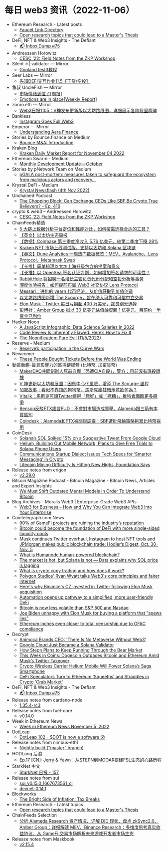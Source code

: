 # 每日 web3 资讯（2022-11-06）

- Ethereum Research - Latest posts
  - [Faucet Link Directory](https://ethresear.ch/t/faucet-link-directory/12670/22)
  - [Open research topics that could lead to a Master's Thesis](https://ethresear.ch/t/open-research-topics-that-could-lead-to-a-masters-thesis/14112/1)
- DeFi, NFT & Web3 Insights - The Defiant
  - [📬 Inbox Dump #75](https://newsletter.thedefiant.io/p/inbox-dump-75)
- Andreessen Horowitz
  - [CESC ‘22: Field Notes from the ZKP Workshop](https://a16zcrypto.com/cesc-22-field-notes-from-the-zkp-workshop/)
- Silent ⚛| validator — Mirror
  - [Gnoland test3教程](https://mirror.xyz/exploring.eth/BifiKk3lt-h0s_oHMHVFNU75JxgwMVwjAGeM4MSp_AI)
- Seer Labs — Mirror
  - [先知DEFI交互作业11.5【干货/空投】](https://mirror.xyz/seerlabs.eth/I1-R17WktPubdsF6-VA8bf22f0UYxBMiMX-gOmVJNYY)
- 鱼叔 UncleFish — Mirror
  - [市场情绪到位了[周报]](https://mirror.xyz/0xA6DDeA5E7a4eF5c680200BF37984A06c6CFb123D/_3v27iVu2IhzGCZGDg-wkvO48UFsDGRiFyB8U4LnxzM)
  - [Emotions are in place[Weekly Report]](https://mirror.xyz/0xA6DDeA5E7a4eF5c680200BF37984A06c6CFb123D/DavJbQE7wH6jOGB0uhTtPB8L3RZdmGV4RwD_AdJJ3mE)
- zoroo.eth — Mirror
  - [Web3日报1105：V神发布更新版以太坊路线图，详细展示各阶段里程碑](https://mirror.xyz/zoroo.eth/fJ6ys-1879vZ5sltTTbkENNjScoQnzE0AZ8dJealn5c)
- Bankless
  - [Instagram Goes Full Web3](https://newsletter.banklesshq.com/p/instagram-nfts-meta-facebook-gobblers-jpmorgan)
- Emperor — Mirror
  - [Understanding Aera Finance](https://mirror.xyz/0xemperor.eth/-8MiGXltL_iskgVfl9bHPZc1lGgQRg2nBHEHCd2-wjk)
- Stories by Bounce.finance on Medium
  - [Bounce M&A: Introduction](https://bouncefinance.medium.com/bounce-m-a-introduction-e02e4e68f8c5?source=rss-74b4e5aa79f6------2)
- Kraken Blog
  - [Kraken Daily Market Report for November 04 2022](https://blog.kraken.com/post/16083/kraken-daily-market-report-for-november-04-2022/)
- Ethereum Swarm - Medium
  - [Monthly Development Update — October](https://medium.com/ethereum-swarm/monthly-development-update-october-ff8559eb91ba?source=rss----6491b1f2d8f9---4)
- Stories by pNetwork Team on Medium
  - [pGALA post-mortem: measures taken to safeguard the ecosystem from malicious actors and recovery…](https://medium.com/pnetwork/pgala-post-mortem-measures-taken-to-safeguard-the-ecosystem-from-malicious-actors-and-recovery-6407048f4497?source=rss-a41c4fa08481------2)
- Krystal DeFi - Medium
  - [Krystal Newsflash (4th Nov 2022)](https://blog.krystal.app/krystal-newsflash-4th-nov-2022-bb18fc9f1689?source=rss----c50893e2a0ed---4)
- Unchained Podcast
  - [The Chopping Block: Can Exchange CEOs Like SBF Be Crypto True Believers? – Ep. 416](https://unchainedpodcast.com/the-chopping-block-can-exchange-ceos-like-sbf-be-crypto-true-believers-ep-416/)
- crypto & web3 – Andreessen Horowitz
  - [CESC ‘22: Field Notes from the ZKP Workshop](https://a16zcrypto.com/cesc-22-field-notes-from-the-zkp-workshop/)
- ChainFeeds精选
  - [5 大链上数据分析平台定位和性能对比，如何按需选择合适的工具？](https://www.odaily.news/post/5182838)
  - [【英文】以太坊生态周报](https://weekinethereumnews.com/week-in-ethereum-news-november-5-2022/)
  - [【数据】Coinbase 第三季度净收入 5.76 亿美元，较第二季度下降 28%](https://finance.yahoo.com/news/coinbase-q-3-earnings-miss-but-retained-users-stock-rallies-after-hours-205203425.html)
  - [Kraken NFT 市场上线测试版，支持以太坊和 Solana 区块链](https://blog.kraken.com/post/15126/kraken-nft-is-now-live-for-beta-testers/)
  - [【英文】Dune Analytics 一周热门数据概览：MEV、Avalanche、Lens Protocol、Metamask Swap](https://dunedigest.substack.com/p/dune-digest-54)
  - [【长推】简单梳理以太坊上海升级包含的提案和意义](https://twitter.com/xiangganzi/status/1588367511577194496)
  - [【长推】以 OpenSea 签名认证为例，如何增加签名请求的可读性？](https://twitter.com/evilcos/status/1588722701669404672)
  - [RabbitHole 将招聘一名增长主管负责代币分配和空投分析等事务](https://twitter.com/Flynnjamm/status/1588542510519177218)
  - [深度体验报告：如何提前布局 Web3 社交协议 Lens Protocol](https://www.panewslab.com/zh/articledetails/hzo7sx9e.html)
  - [Messari：进化的 yearn 代币经济，从价值获取到价值创造](https://www.defidaonews.com/article/6783906)
  - [以太坊路线图新增 The Scourge，旨在纳入可靠和可信中立交易](https://twitter.com/VitalikButerin/status/1588669782471368704)
  - [Elon Musk：Twitter 每日亏损超 400 万美元，裁员别无选择](https://twitter.com/elonmusk/status/1588671155766194176)
  - [彭博社：Amber Group 拟以 30 亿美元估值融资超 1 亿美元，目前约一半资金已到位](https://www.bloomberg.com/news/articles/2022-11-04/crypto-firm-amber-group-seeks-100-million-funds-at-flat-valuation#xj4y7vzkg)
- Hacker Noon
  - [A JavaScript Infographic: Data Science Salaries in 2022](https://hackernoon.com/a-javascript-infographic-data-science-salaries-in-2022?source=rss)
  - [Code Review Is Inherently Flawed. Here’s How to Fix It](https://hackernoon.com/code-reviews-is-inherently-flawed-heres-how-to-fix-it?source=rss)
  - [The Noonification: Pure Evil (11/5/2022)](https://hackernoon.com/11-5-2022-noonification?source=rss)
- Reserve - Medium
  - [Reserve’s participation in the Curve Wars](https://medium.com/reserve-currency/reserves-participation-in-the-curve-wars-e95ff34a3c8b?source=rss----5698c40d7862---4)
- Newcomer
  - [These People Bought Tickets Before the World Was Ending](https://www.newcomer.co/p/these-people-bought-tickets-before)
- 動區動趨-最具影響力的區塊鏈媒體 (比特幣, 加密貨幣)
  - [MakerDAO共同創辦人死前自爆「恐遭CIA自殺」，警方：目前沒有謀殺證據](https://www.blocktempo.com/police-say-no-evidence-of-foul-play-in-death-of-makerdao-co-founder-nikolai/)
  - [V 神更新以太坊發展圖：因應中心化風險，增添 The Scourge 里程](https://www.blocktempo.com/vitalik-buterin-releases-updated-ethereum-roadmap/)
  - [加密故事｜看似不靠譜的狗狗幣，馬斯克瘋狂暗示意欲何為？](https://www.blocktempo.com/a-multi-billion-dollar-joke-the-story-of-dogecoin/)
  - [Vitalik：馬斯克可讓Twitter變得「極好」或「極糟」，推特會面臨更多競爭](https://www.blocktempo.com/vitalik-buterin-says-elon-musk-could-make-twitter-really-great-or-really-terrible/)
  - [Benson反駁FTX謠言FUD：不會對市場造成賣壓、Alameda跟三箭有本質區別](https://www.blocktempo.com/benson-comments-ftx-rumors-to-be-fud/)
  - [Coindesk：Alameda和FTX被關聯調查！SBF遭批飛輪策略拖累比特幣採用](https://www.blocktempo.com/divisions-in-alamedas-balance-sheet/)
- CoinDesk
  - [Solana’s SOL Spiked 15% on a Suggestive Tweet From Google Cloud](https://www.coindesk.com/business/2022/11/05/solanas-sol-spikes-15-on-a-suggestive-tweet-from-google-cloud/?utm_medium=referral&utm_source=rss&utm_campaign=headlines)
  - [Helium, Building Out Mobile Network, Plans to Give Free Trials to Solana Phone Users](https://www.coindesk.com/business/2022/11/05/helium-building-out-mobile-network-plans-to-give-free-trials-to-solana-phone-users/?utm_medium=referral&utm_source=rss&utm_campaign=headlines)
  - [Communications Startup Dialect Issues Tech Specs for ‘Smarter Messaging’ in Crypto](https://www.coindesk.com/business/2022/11/05/communications-startup-dialect-issues-tech-specs-for-smarter-messaging-in-crypto/?utm_medium=referral&utm_source=rss&utm_campaign=headlines)
  - [Litecoin Mining Difficulty Is Hitting New Highs, Foundation Says](https://www.coindesk.com/tech/2022/11/05/litecoin-mining-difficulty-is-hitting-new-highs-foundation-says/?utm_medium=referral&utm_source=rss&utm_campaign=headlines)
- Release notes from erigon
  - [v2.29.0](https://github.com/ledgerwatch/erigon/releases/tag/v2.29.0)
- Bitcoin Magazine Podcast - Bitcoin Magazine - Bitcoin News, Articles and Expert Insights
  - [We Must Shift Outdated Mental Models In Order To Understand Bitcoin](https://bitcoinmagazine.com/business/shift-mental-models-to-understand-bitcoin)
- Blog Archives - Moralis Web3 | Enterprise-Grade Web3 APIs
  - [Web3 for Business – How and Why You Can Integrate Web3 Into Your Enterprise](https://moralis.io/web3-for-business-how-and-why-you-can-integrate-web3-into-your-enterprise/)
- Cointelegraph.com News
  - [90% of GameFi projects are ruining the industry’s reputation](https://cointelegraph.com/news/90-of-gamefi-projects-are-ruining-the-industry-s-reputation)
  - [Bitcoin could become the foundation of DeFi with more single-sided liquidity pools](https://cointelegraph.com/news/bitcoin-should-become-the-foundation-for-defi)
  - [Musk continues Twitter overhaul, Instagram to host NFT tools and JPMorgan makes public blockchain trade: Hodler’s Digest, Oct. 30-Nov. 5](https://cointelegraph.com/magazine/musk-continues-twitter-overhaul-instagram-nft-tools-jp-morgan-makes-public-blockchain-trade-hodlers-digest-oct-30-nov-5/)
  - [What is Humanode human-powered blockchain?](https://cointelegraph.com/explained/what-is-humanode-human-powered-blockchain)
  - [The market is hot, but Solana is not — Data explains why SOL price is lagging](https://cointelegraph.com/news/the-market-is-hot-but-solana-is-not-data-explains-why-sol-price-is-lagging)
  - [What is crypto copy trading and how does it work?](https://cointelegraph.com/news/what-is-crypto-copy-trading-and-how-does-it-work)
  - [Polygon Studios' Ryan Wyatt talks Web3's core principles and fairer internet](https://cointelegraph.com/news/polygon-studios-ryan-watt-talks-web3-s-core-principles-and-fairer-internet)
  - [Here's why Binance's CZ invested in Twitter following Elon Musk acquisition](https://cointelegraph.com/news/here-s-why-binance-s-cz-invested-in-twitter-following-elon-musk-acquisition)
  - [Automation opens up pathway to a simplified, more user-friendly DeFi](https://cointelegraph.com/news/automation-opens-up-pathway-to-a-simplified-more-user-friendly-defi)
  - [Bitcoin is now less volatile than S&P 500 and Nasdaq](https://cointelegraph.com/news/bitcoin-is-now-less-volatile-than-s-p-500-and-nasdaq)
  - [Joe Biden unhappy with Elon Musk for buying a platform that "spews lies"](https://cointelegraph.com/news/joe-biden-unhappy-with-elon-musk-for-buying-a-platform-that-spews-lies)
  - [Ethereum inches even closer to total censorship due to OFAC compliance](https://cointelegraph.com/news/ethereum-inches-even-closer-to-total-censorship-due-to-ofac-compliance)
- Decrypt
  - [Animoca Brands CEO: 'There Is No Metaverse Without Web3'](https://decrypt.co/113629/animoca-brands-ceo-there-is-no-metaverse-without-web3)
  - [Google Cloud Just Became a Solana Validator](https://decrypt.co/113632/google-cloud-just-became-a-solana-validator)
  - [How Stepn Plans to Keep Running Through the Bear Market](https://decrypt.co/videos/live-events/gi2r4mqx/how-stepn-plans-to-keep-running-through-the-bear-market)
  - [This Week in Coins: Dogecoin Outpaces Bitcoin and Ethereum Amid Musk’s Twitter Takeover](https://decrypt.co/113621/this-week-in-coins-dogecoin-outpaces-bitcoin-and-ethereum-amid-musks-twitter-takeover)
  - [Crypto Wireless Carrier Helium Mobile Will Power Solana’s Saga Smartphone](https://decrypt.co/113603/crypto-wireless-carrier-helium-mobile-will-power-solanas-saga-smartphone)
  - [DeFi Speculators Turn to Ethereum ‘Squeeths’ and Straddles in Crypto 'Crab Market'](https://decrypt.co/113516/defi-speculators-turn-to-ethereum-squeeths-and-straddles-in-bear-market)
- DeFi, NFT & Web3 Insights - The Defiant
  - [📬 Inbox Dump #75](https://newsletter.thedefiant.io/p/inbox-dump-75)
- Release notes from cardano-node
  - [1.35.4-rc3](https://github.com/input-output-hk/cardano-node/releases/tag/1.35.4-rc3)
- Release notes from fuel-core
  - [v0.14.0](https://github.com/FuelLabs/fuel-core/releases/tag/v0.14.0)
- Week in Ethereum News
  - [Week in Ethereum News  November 5, 2022](https://weekinethereumnews.com/week-in-ethereum-news-november-5-2022/)
- DotLeap
  - [DotLeap 102 - $DOT is now a software 😮](https://newsletter.dotleap.com/p/dotleap-102-dot-is-now-a-software)
- Release notes from nimbus-eth1
  - [Nightly build ("master" branch)](https://github.com/status-im/nimbus-eth1/releases/tag/nightly)
- HODLong 后浪
  - [Ep.17 [CN]: Jerry & Yawn：从STEPN到MOOAR搭建FSL生态的心路历程](https://hodlong-hou-lang.simplecast.com/episodes/ep17-cn-jerry-yawn-fsl-SAzyh9qT)
- StarkNet 中文
  - [StarkNet 日报 - 157](https://starknetzh.substack.com/p/starknet-157)
- Release notes from sui
  - [sui_v0.15.0_1667673561_ci](https://github.com/MystenLabs/sui/releases/tag/sui_v0.15.0_1667673561_ci)
  - [devnet-0.14.1](https://github.com/MystenLabs/sui/releases/tag/devnet-0.14.1)
- Blockworks
  - [The Bright Side of Inflation: Tax Breaks](https://blockworks.co/the-bright-side-of-inflation-tax-breaks/)
- Ethereum Research - Latest topics
  - [Open research topics that could lead to a Master's Thesis](https://ethresear.ch/t/open-research-topics-that-could-lead-to-a-masters-thesis/14112)
- ChainFeeds Selection
  - [分析 Alameda Research 资产情况、详解 DID 现状、盘点 zkSync2.0、Amber Group：详细解读 MEV、Binance Research：多维度思考真实收益协议、从 GameFi 交易市场解析未来游戏开发者市场生态](https://chainfeeds.substack.com/p/alameda-research-did-zksync20amber)
- Release notes from Maskbook
  - [v2.15.4](https://github.com/DimensionDev/Maskbook/releases/tag/v2.15.4)
